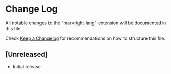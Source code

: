 # Change Log

All notable changes to the "markright-lang" extension will be documented in this file.

Check [Keep a Changelog](http://keepachangelog.com/) for recommendations on how to structure this file.

## [Unreleased]

- Initial release